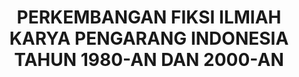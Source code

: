 ---
title: 'PERKEMBANGAN FIKSI ILMIAH KARYA PENGARANG INDONESIA TAHUN 1980-AN DAN 2000-AN'
headline: "Makalah ini bertujuan untuk mendeskripsikan perkembangan fiksi ilmiah, khususnya novel karya pengarang  Indonesia tahun 1980-an dan 2000-an. (format PDF)"
redir: http://gramatika.kemdikbud.go.id/index.php/gramatika/article/download/28/15/
source: "Fitri Merawati, Pendidikan Bahasa dan Sastra Indonesia, Universitas Ahmad Dahlan"
---